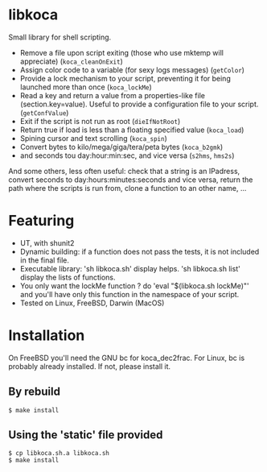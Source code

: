libkoca
=======

Small library for shell scripting.

* Remove a file upon script exiting (those who use mktemp will appreciate) (`koca_cleanOnExit`)
* Assign color code to a variable (for sexy logs messages) (`getColor`)
* Provide a lock mechanism to your script, preventing it for being launched more than once (`koca_lockMe`)
* Read a key and return a value from a properties-like file (section.key=value). Useful to provide a configuration file to your script. (`getConfValue`)
* Exit if the script is not run as root (`dieIfNotRoot`)
* Return true if load is less than a floating specified value (`koca_load`)
* Spining cursor and text scrolling (`koca_spin`)
* Convert bytes to kilo/mega/giga/tera/peta bytes (`koca_b2gmk`)
* and seconds tou day:hour:min:sec, and vice versa (`s2hms`, `hms2s`)

And some others, less often useful: check that a string is an IPadress, convert seconds to day:hours:minutes:seconds and vice versa, return the path where the scripts is run from, clone a function to an other name, ...

# Featuring 
* UT, with shunit2
* Dynamic building: if a function does not pass the tests, it is not included in the final file.
* Executable library: 'sh libkoca.sh' display helps. 'sh libkoca.sh list' display the lists of functions.
* You only want the lockMe function ? do 'eval "$(libkoca.sh lockMe)"' and you'll have only this function in the namespace of your script.
* Tested on Linux, FreeBSD, Darwin (MacOS)

# Installation

On FreeBSD you'll need the GNU bc for koca_dec2frac. For Linux, bc is probably already installed. If not, please install it.

## By rebuild

	$ make install

## Using the 'static' file provided

	$ cp libkoca.sh.a libkoca.sh
	$ make install
